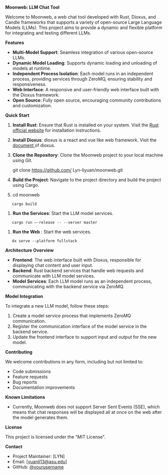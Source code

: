 **Moonweb: LLM Chat Tool**

Welcome to Moonweb, a web chat tool developed with Rust, Dioxus, and Candle frameworks that supports a variety of open-source Large Language Models (LLMs). This project aims to provide a dynamic and flexible platform for integrating and testing different LLMs.

**Features**

- **Multi-Model Support**: Seamless integration of various open-source LLMs.
- **Dynamic Model Loading**: Supports dynamic loading and unloading of models at runtime.
- **Independent Process Isolation**: Each model runs in an independent process, providing services through ZeroMQ, ensuring stability and responsiveness.
- **Web Interface**: A responsive and user-friendly web interface built with the Dioxus framework.
- **Open Source**: Fully open source, encouraging community contributions and customization.

**Quick Start**

1. **Install Rust**: Ensure that Rust is installed on your system. Visit the [Rust official website](https://www.rust-lang.org/) for installation instructions.
1. **Install Dioxus**: dioxus is a react and vue like web framework. Visit the [document ](https://dioxuslabs.com/learn/0.5/getting_started)of dioxus.
1. **Clone the Repository**: Clone the Moonweb project to your local machine using Git.

   git clone https://github.com/ Lyn-liyuan/moonweb.git

1. **Build the Project**: Navigate to the project directory and build the project using Cargo.
1. cd moonweb
```shell
   cargo build
```
1. **Run the Services**: Start the LLM model services.
```shell
   cargo run –-release -- --server master
```
1. **Run the Web** : Start the web services.
```shell
   dx serve --platform fullstack
```
**Architecture Overview**

- **Frontend**: The web interface built with Dioxus, responsible for displaying chat content and user input.
- **Backend**: Rust backend services that handle web requests and communicate with LLM model services.
- **Model Services**: Each LLM model runs as an independent process, communicating with the backend service via ZeroMQ.

**Model Integration**

To integrate a new LLM model, follow these steps:

1. Create a model service process that implements ZeroMQ communication.
1. Register the communication interface of the model service in the backend service.
1. Update the frontend interface to support input and output for the new model.

**Contributing**

We welcome contributions in any form, including but not limited to:

- Code submissions
- Feature requests
- Bug reports
- Documentation improvements



**Known Limitations**

- Currently, Moonweb does not support Server Sent Events (SSE), which means that chat responses will be displayed all at once on the web after the model generates them.

**License**

This project is licensed under the "MIT License".

**Contact**

- Project Maintainer: [LYN]
- Email: [yuanli13@asu.edu]
- GitHub: [@yourusername](https://github.com/Lyn-liyuan)
